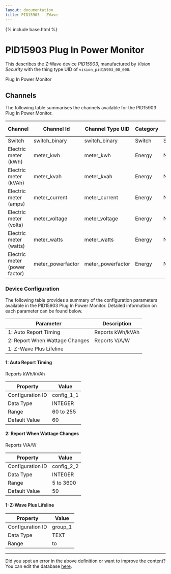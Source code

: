 ```yaml
---
layout: documentation
title: PID15903 - ZWave
---
```


{% include base.html %}

# PID15903 Plug In Power Monitor

This describes the Z-Wave device *PID15903*, manufactured by *Vision Security* with the thing type UID of ```vision_pid15903_00_000```. 

Plug In Power Monitor


## Channels
The following table summarises the channels available for the PID15903 Plug In Power Monitor.

| Channel | Channel Id | Channel Type UID | Category | Item Type |
|---------|------------|------------------|----------|-----------|
| Switch | switch_binary | switch_binary | Switch | Switch |
| Electric meter (kWh) | meter_kwh | meter_kwh | Energy | Number |
| Electric meter (kVAh) | meter_kvah | meter_kvah | Energy | Number |
| Electric meter (amps) | meter_current | meter_current | Energy | Number |
| Electric meter (volts) | meter_voltage | meter_voltage | Energy | Number |
| Electric meter (watts) | meter_watts | meter_watts | Energy | Number |
| Electric meter (power factor) | meter_powerfactor | meter_powerfactor | Energy | Number |


### Device Configuration
The following table provides a summary of the configuration parameters available in the PID15903 Plug In Power Monitor.
Detailed information on each parameter can be found below.

| Parameter   | Description |
|-------------|-------------|
| 1: Auto Report Timing | Reports kWh/kVAh |
| 2: Report When Wattage Changes | Reports V/A/W |
| 1: Z-Wave Plus Lifeline |  |


#### 1: Auto Report Timing

Reports kWh/kVAh


| Property         | Value    |
|------------------|----------|
| Configuration ID | config_1_1 |
| Data Type        | INTEGER |
| Range | 60 to 255 |
| Default Value | 60 |


#### 2: Report When Wattage Changes

Reports V/A/W


| Property         | Value    |
|------------------|----------|
| Configuration ID | config_2_2 |
| Data Type        | INTEGER |
| Range | 5 to 3600 |
| Default Value | 50 |


#### 1: Z-Wave Plus Lifeline


| Property         | Value    |
|------------------|----------|
| Configuration ID | group_1 |
| Data Type        | TEXT |
| Range |  to  |


---

Did you spot an error in the above definition or want to improve the content?
You can edit the database [here](http://www.cd-jackson.com/index.php/zwave/zwave-device-database/zwave-device-list/devicesummary/552).
